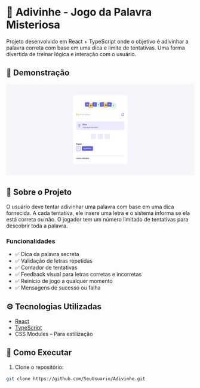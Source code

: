 # 🎯 Adivinhe - Jogo da Palavra Misteriosa

Projeto desenvolvido em React + TypeScript onde o objetivo é adivinhar a palavra correta com base em uma dica e limite de tentativas. Uma forma divertida de treinar lógica e interação com o usuário.

## 📸 Demonstração

![Preview do jogo](./image.png) 

## 🧠 Sobre o Projeto

O usuário deve tentar adivinhar uma palavra com base em uma dica fornecida. A cada tentativa, ele insere uma letra e o sistema informa se ela está correta ou não. O jogador tem um número limitado de tentativas para descobrir toda a palavra.

### Funcionalidades

- ✅ Dica da palavra secreta
- ✅ Validação de letras repetidas
- ✅ Contador de tentativas
- ✅ Feedback visual para letras corretas e incorretas
- ✅ Reinício de jogo a qualquer momento
- ✅ Mensagens de sucesso ou falha

## ⚙️ Tecnologias Utilizadas

- [React](https://reactjs.org/)
- [TypeScript](https://www.typescriptlang.org/)
- CSS Modules – Para estilização

## 🚀 Como Executar

1. Clone o repositório:

```bash
git clone https://github.com/SeuUsuario/Adivinhe.git
